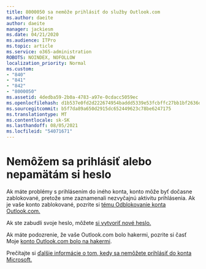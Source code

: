 ```yaml
---
title: 8000050 sa nemôže prihlásiť do služby Outlook.com
ms.author: daeite
author: daeite
manager: jackiesm
ms.date: 04/21/2020
ms.audience: ITPro
ms.topic: article
ms.service: o365-administration
ROBOTS: NOINDEX, NOFOLLOW
localization_priority: Normal
ms.custom:
- "840"
- "841"
- "842"
- "8000050"
ms.assetid: 4dedba59-2b0a-4783-a97e-0cdacc5059ec
ms.openlocfilehash: d1b537e0fd2d222674954baddd5339e53fcbffc27bb1bf2636d93895137f320b
ms.sourcegitcommit: b5f7da89a650d2915dc652449623c78be6247175
ms.translationtype: MT
ms.contentlocale: sk-SK
ms.lasthandoff: 08/05/2021
ms.locfileid: "54071671"
---
```

# <a name="i-cant-sign-in-or-forgot-my-password"></a>Nemôžem sa prihlásiť alebo nepamätám si heslo

Ak máte problémy s prihlásením do iného konta, konto môže byť dočasne zablokované, pretože sme zaznamenali nezvyčajnú aktivitu prihlásenia. Ak je vaše konto zablokované, pozrite si [tému Odblokovanie konta Outlook.com.](https://support.office.com/article/f4ad2701-d166-4d8b-8a6a-9af2a1f8a4c4?wt.mc_id=Office_Outlook_com_Alchemy)
  
Ak ste zabudli svoje heslo, môžete [si vytvoriť nové heslo.](https://go.microsoft.com/fwlink/p/?linkid=841909)
  
Ak máte podozrenie, že vaše Outlook.com bolo hakermi, pozrite si časť Moje [konto Outlook.com bolo na hakermi](https://support.office.com/article/35993ac5-ac2f-494e-aacb-5232dda453d8?wt.mc_id=Office_Outlook_com_Alchemy).
  
Prečítajte si [ďalšie informácie o tom, kedy sa nemôžete prihlásiť do konta Microsoft.](https://go.microsoft.com/fwlink/p/?linkid=842227)
  